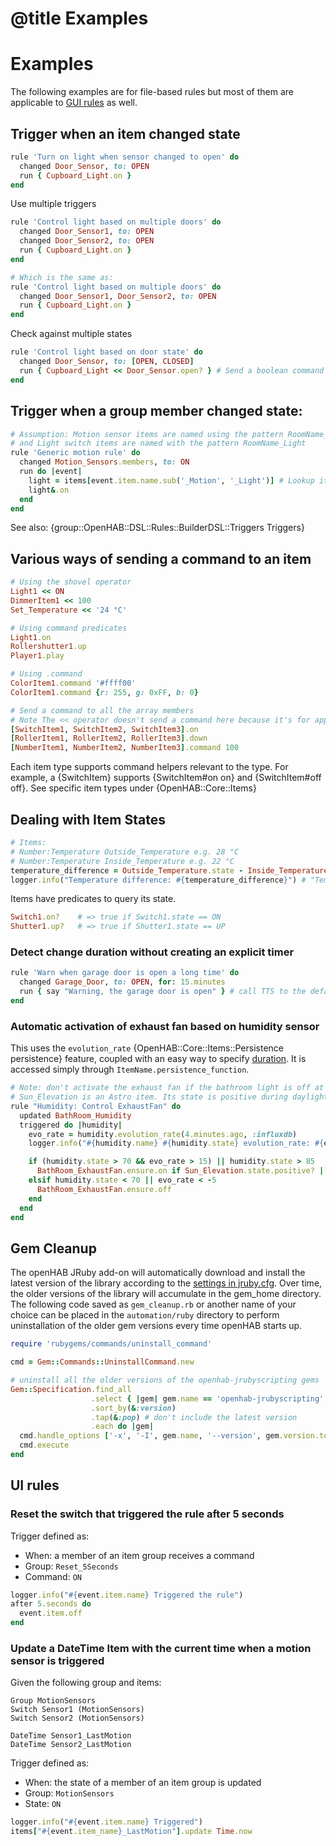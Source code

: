 # @title Examples

# Examples

The following examples are for file-based rules but most of them are applicable to [GUI rules](../USAGE.md#ui-based-scripts) as well.

## Trigger when an item changed state

```ruby
rule 'Turn on light when sensor changed to open' do
  changed Door_Sensor, to: OPEN 
  run { Cupboard_Light.on }
end
```

Use multiple triggers

```ruby
rule 'Control light based on multiple doors' do
  changed Door_Sensor1, to: OPEN
  changed Door_Sensor2, to: OPEN
  run { Cupboard_Light.on }
end

# Which is the same as:
rule 'Control light based on multiple doors' do
  changed Door_Sensor1, Door_Sensor2, to: OPEN
  run { Cupboard_Light.on }
end
```

Check against multiple states

```ruby
rule 'Control light based on door state' do
  changed Door_Sensor, to: [OPEN, CLOSED]
  run { Cupboard_Light << Door_Sensor.open? } # Send a boolean command to a Switch Item
end
```

## Trigger when a group member changed state:

```ruby
# Assumption: Motion sensor items are named using the pattern RoomName_Motion
# and Light switch items are named with the pattern RoomName_Light
rule 'Generic motion rule' do
  changed Motion_Sensors.members, to: ON
  run do |event|
    light = items[event.item.name.sub('_Motion', '_Light')] # Lookup item name from a string
    light&.on 
  end
end
```

See also: {group::OpenHAB::DSL::Rules::BuilderDSL::Triggers Triggers}

## Various ways of sending a command to an item

```ruby
# Using the shovel operator
Light1 << ON
DimmerItem1 << 100
Set_Temperature << '24 °C'     

# Using command predicates
Light1.on
Rollershutter1.up  
Player1.play

# Using .command
ColorItem1.command '#ffff00'
ColorItem1.command {r: 255, g: 0xFF, b: 0} 

# Send a command to all the array members
# Note The << operator doesn't send a command here because it's for appending to the array
[SwitchItem1, SwitchItem2, SwitchItem3].on           
[RollerItem1, RollerItem2, RollerItem3].down    
[NumberItem1, NumberItem2, NumberItem3].command 100  
```

Each item type supports command helpers relevant to the type.
For example, a {SwitchItem} supports {SwitchItem#on on} and {SwitchItem#off off}. 
See specific item types under {OpenHAB::Core::Items}

## Dealing with Item States

```ruby
# Items:
# Number:Temperature Outside_Temperature e.g. 28 °C
# Number:Temperature Inside_Temperature e.g. 22 °C
temperature_difference = Outside_Temperature.state - Inside_Temperature.state
logger.info("Temperature difference: #{temperature_difference}") # "Temperature difference: 6 °C"
```

Items have predicates to query its state.

```ruby
Switch1.on?    # => true if Switch1.state == ON
Shutter1.up?   # => true if Shutter1.state == UP
```

### Detect change duration without creating an explicit timer

```ruby
rule 'Warn when garage door is open a long time' do
  changed Garage_Door, to: OPEN, for: 15.minutes
  run { say "Warning, the garage door is open" } # call TTS to the default audio sink
end
```

### Automatic activation of exhaust fan based on humidity sensor

This uses the `evolution_rate` {OpenHAB::Core::Items::Persistence persistence} feature,  coupled with an easy way to specify [duration](../USAGE.md#durations).
It is accessed simply through `ItemName.persistence_function`.

```ruby
# Note: don't activate the exhaust fan if the bathroom light is off at night
# Sun_Elevation is an Astro item. Its state is positive during daylight
rule "Humidity: Control ExhaustFan" do
  updated BathRoom_Humidity
  triggered do |humidity|
    evo_rate = humidity.evolution_rate(4.minutes.ago, :influxdb)
    logger.info("#{humidity.name} #{humidity.state} evolution_rate: #{evo_rate}")

    if (humidity.state > 70 && evo_rate > 15) || humidity.state > 85
      BathRoom_ExhaustFan.ensure.on if Sun_Elevation.state.positive? || BathRoom_Light.state.nil? || BathRoom_Light.on?
    elsif humidity.state < 70 || evo_rate < -5
      BathRoom_ExhaustFan.ensure.off
    end
  end
end
```

## Gem Cleanup

The openHAB JRuby add-on will automatically download and install the latest version of the library according to the [settings in jruby.cfg](../USAGE.md#configuration).
Over time, the older versions of the library will accumulate in the gem_home directory.
The following code saved as `gem_cleanup.rb` or another name of your choice can be placed in the `automation/ruby` directory to perform uninstallation of the older gem versions every time openHAB starts up.

```ruby
require 'rubygems/commands/uninstall_command'

cmd = Gem::Commands::UninstallCommand.new

# uninstall all the older versions of the openhab-jrubyscripting gems
Gem::Specification.find_all
                  .select { |gem| gem.name == 'openhab-jrubyscripting' }
                  .sort_by(&:version)
                  .tap(&:pop) # don't include the latest version
                  .each do |gem|
  cmd.handle_options ['-x', '-I', gem.name, '--version', gem.version.to_s]
  cmd.execute
end
```

## UI rules

### Reset the switch that triggered the rule after 5 seconds

Trigger defined as:

* When: a member of an item group receives a command
* Group: `Reset_5Seconds`
* Command: `ON`

```ruby
logger.info("#{event.item.name} Triggered the rule")
after 5.seconds do
  event.item.off
end
```

### Update a DateTime Item with the current time when a motion sensor is triggered

Given the following group and items:

```
Group MotionSensors
Switch Sensor1 (MotionSensors)
Switch Sensor2 (MotionSensors)

DateTime Sensor1_LastMotion
DateTime Sensor2_LastMotion
```

Trigger defined as:

* When: the state of a member of an item group is updated
* Group: `MotionSensors`
* State: `ON`

```ruby
logger.info("#{event.item.name} Triggered")
items["#{event.item_name}_LastMotion"].update Time.now
```
